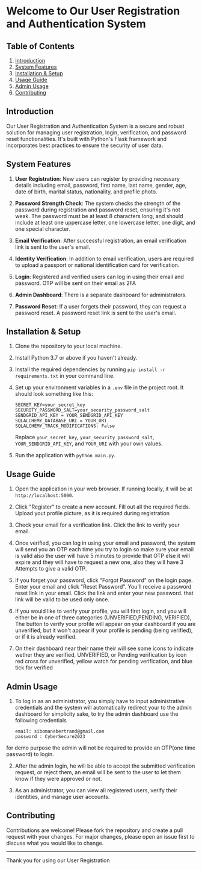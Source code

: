 # Welcome to Our User Registration and Authentication System

## Table of Contents
1. [Introduction](#introduction)
2. [System Features](#system-features)
3. [Installation & Setup](#installation--setup)
4. [Usage Guide](#usage-guide)
5. [Admin Usage](#admin-usage)
6. [Contributing](#contributing)

## Introduction

Our User Registration and Authentication System is a secure and robust solution for managing user registration, login, verification, and password reset functionalities. It's built with Python's Flask framework and incorporates best practices to ensure the security of user data.

## System Features

1. **User Registration**: New users can register by providing necessary details including email, password, first name, last name, gender, age, date of birth, marital status, nationality, and profile photo.

2. **Password Strength Check**: The system checks the strength of the password during registration and password reset, ensuring it's not weak. The password must be at least 8 characters long, and should include at least one uppercase letter, one lowercase letter, one digit, and one special character.

3. **Email Verification**: After successful registration, an email verification link is sent to the user's email.

4. **Identity Verification**: In addition to email verification, users are required to upload a passport or national identification card for verification.

5. **Login**: Registered and verified users can log in using their email and password. OTP will be sent on their email as 2FA

6. **Admin Dashboard**: There is a separate dashboard for administrators.

7. **Password Reset**: If a user forgets their password, they can request a password reset. A password reset link is sent to the user's email.

## Installation & Setup

1. Clone the repository to your local machine.

2. Install Python 3.7 or above if you haven't already.

3. Install the required dependencies by running `pip install -r requirements.txt` in your command line.

4. Set up your environment variables in a `.env` file in the project root. It should look something like this:

    ```dotenv
    SECRET_KEY=your_secret_key
    SECURITY_PASSWORD_SALT=your_security_password_salt
    SENDGRID_API_KEY = YOUR_SENDGRID_API_KEY
    SQLALCHEMY_DATABASE_URI = YOUR_URI
    SQLALCHEMY_TRACK_MODIFICATIONS: False
    
    ```

    Replace `your_secret_key`, `your_security_password_salt`, `YOUR_SENDGRID_API_KEY`, and `YOUR_URI` with your own values.

5. Run the application with `python main.py`.

## Usage Guide

1. Open the application in your web browser. If running locally, it will be at `http://localhost:5000`.

2. Click "Register" to create a new account. Fill out all the required fields. Upload yout profile picture, as it is required during registration

3. Check your email for a verification link. Click the link to verify your email.

4. Once verified, you can log in using your email and password, the system will send you an OTP each time you try to login so make sure your email is valid also the user will have 5 minutes to provide that OTP
   else it will expire and they will have to request a new one, also they will have 3 Attempts to give a valid OTP.

5. If you forget your password, click "Forgot Password" on the login page. Enter your email and click "Reset Password". You'll receive a password reset link in your email. Click the link and enter your new password.
   that link will be valid to be used only once.

6. If you would like to verify your profile, you will first login, and you will either be in one of three categories (UNVERIFIED,PENDING, VERIFIED), The button to verify your profile will appear on your dashboard if
you are unverified, but it won't appear if your profile is pending (being verified), or if it is already verified.

7. On their dashboard near their name their will see some icons to indicate wether they are verified, UNVERIFIED, or Pending verification by icon red cross for unverified, yellow watch for pending verification, and blue tick for verified


## Admin Usage

1. To log in as an administrator, you simply have to input administrative credentials and the system will automatically redirect your to the admin dashboard for simplicity sake, to try the admin dashboard 
use the following credentials
    ```
	email: sibomanabertrand@gmail.com
	password : CyberSecure2023
    ```
for demo purpose the admin will not be required to provide an OTP(one time password) to login.


2. After the admin login, he will be able to accept the submitted verification request, or reject them, an email will be sent to the user to let them know if they were approved or not.

3. As an administrator, you can view all registered users, verify their identities, and manage user accounts.

## Contributing

Contributions are welcome! Please fork the repository and create a pull request with your changes. For major changes, please open an issue first to discuss what you would like to change.

---

Thank you for using our User Registration
